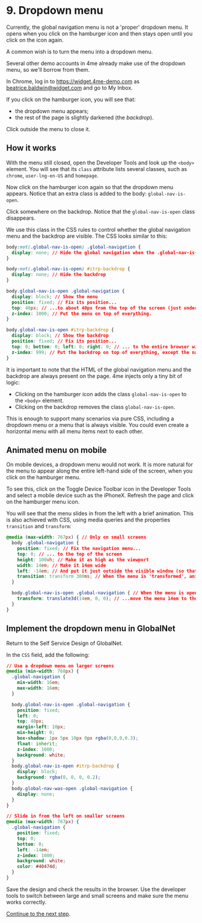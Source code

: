 # 9. Dropdown menu

Currently, the global navigation menu is not a 'proper' dropdown menu. 
It opens when you click on the hamburger icon and then stays open until you click on the icon again.

A common wish is to turn the menu into a dropdown menu.

Several other demo accounts in 4me already make use of the dropdown menu, so we'll borrow from them.

In Chrome, log in to https://widget.4me-demo.com as beatrice.baldwin@widget.com and go to My Inbox.

If you click on the hamburger icon, you will see that:

* the dropdown menu appears;
* the rest of the page is slightly darkened (the *backdrop*).

Click outside the menu to close it. 

## How it works

With the menu still closed, open the Developer Tools and look up the `<body>` element. 
You will see that its `class` attribute lists several classes, such as `chrome`, `user-lng-en-US` and `homepage`.

Now click on the hamburger icon again so that the dropdown menu appears.
Notice that an extra class is added to the body: `global-nav-is-open`.

Click somewhere on the backdrop. Notice that the `global-nav-is-open` class disappears.

We use this class in the CSS rules to control whether the global navigation menu and the backdrop are visible.
The CSS looks similar to this:

``` css
body:not(.global-nav-is-open) .global-navigation {
  display: none; // Hide the global navigation when the .global-nav-is-open class is not present on the body 
}

body:not(.global-nav-is-open) #itrp-backdrop {
  display: none; // Hide the backdrop
}

body.global-nav-is-open .global-navigation {
  display: block; // Show the menu
  position: fixed; // Fix its position...
  top: 40px; // ...to about 40px from the top of the screen (just underneath the hamburger menu)
  z-index: 1000; // Put the menu on top of everything.
}

body.global-nav-is-open #itrp-backdrop {
  display: block; // Show the backdrop
  position: fixed; // Fix its position...
  top: 0; bottom: 0; left: 0; right: 0; // ... to the entire browser window 
  z-index: 999; // Put the backdrop on top of everything, except the navigation menu
}
```

It is important to note that the HTML of the global navigation menu and the backdrop are always present on the page.
4me injects only a tiny bit of logic:

* Clicking on the hamburger icon adds the class `global-nav-is-open` to the `<body>` element.
* Clicking on the backdrop removes the class `global-nav-is-open`.   

This is enough to support many scenarios via pure CSS, including a dropdown menu or a menu that is always visible.
You could even create a horizontal menu with all menu items next to each other. 

## Animated menu on mobile

On mobile devices, a dropdown menu would not work. 
It is more natural for the menu to appear along the entire left-hand side of the screen, when you click on the hamburger menu.

To see this, click on the Toggle Device Toolbar icon in the Developer Tools and select a mobile device such as the iPhoneX.
Refresh the page and click on the hamburger menu icon.     

You will see that the menu slides in from the left with a brief animation. 
This is also achieved with CSS, using media queries and the properties `transition` and `transform`:

``` css
@media (max-width: 767px) { // Only on small screens
  body .global-navigation {
    position: fixed; // Fix the navigation menu...
    top: 0; // ... to the top of the screen
    height: 100vh; // Make it as high as the viewport 
    width: 14em; // Make it 14em wide
    left: -14em; // And put it just outside the visible window (so that it is initially hidden)
    transition: transform 300ms; // When the menu is 'transformed', animate the transition for a duration of 300 milliseconds  
  }

  body.global-nav-is-open .global-navigation { // When the menu is open...
    transform: translate3d(14em, 0, 0); // ...move the menu 14em to the right, so that it becomes visible.
  }
}
```

## Implement the dropdown menu in GlobalNet

Return to the Self Service Design of GlobalNet.

In the `CSS` field, add the following:

``` css
// Use a dropdown menu on larger screens
@media (min-width: 768px) {
  .global-navigation {
    min-width: 16em;
    max-width: 16em;
  }

  body.global-nav-is-open .global-navigation {
    position: fixed;
    left: 0;
    top: 40px;
    margin-left: 10px;
    min-height: 0;
    box-shadow: 1px 5px 10px 0px rgba(0,0,0,0.3);
    float: inherit;
    z-index: 1000;
    background: white;
  }
  body.global-nav-is-open #itrp-backdrop {
    display: block;
    background: rgba(0, 0, 0, 0.2);
  }
  body.global-nav-was-open .global-navigation {
    display: none;
  }
}

// Slide in from the left on smaller screens
@media (max-width: 767px) {
  .global-navigation {
    position: fixed;
    top: 0;
    bottom: 0;
    left: -14em;
    z-index: 1000;
    background: white;
    color: #40474d;
  }
}
```

Save the design and check the results in the browser. Use the developer tools to switch between large and small screens
and make sure the menu works correctly.

[Continue to the next step](10-highlights.md).
